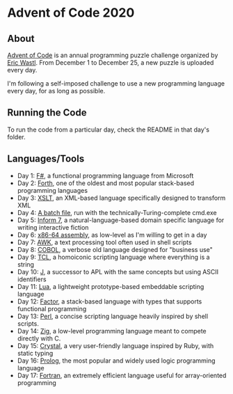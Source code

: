 # Advent of Code 2020

## About

[Advent of Code](https://adventofcode.com) is an annual programming puzzle challenge organized by [Eric Wastl](https://was.tl/). From December 1 to December 25, a new puzzle is uploaded every day.

I'm following a self-imposed challenge to use a new programming language every day, for as long as possible. 

## Running the Code

To run the code from a particular day, check the README in that day's folder.

## Languages/Tools

* Day 1: [F#](https://fsharp.org/), a functional programming language from Microsoft
* Day 2: [Forth](https://forth-standard.org/), one of the oldest and most popular stack-based programming languages
* Day 3: [XSLT](https://developer.mozilla.org/en-US/docs/Web/XSLT), an XML-based language specifically designed to transform XML
* Day 4: [A batch file](https://en.wikipedia.org/wiki/Batch_file), run with the technically-Turing-complete cmd.exe
* Day 5: [Inform 7](http://inform7.com/), a natural-language-based domain specific language for writing interactive fiction
* Day 6: [x86-64 assembly](https://en.wikipedia.org/wiki/X86-64), as low-level as I'm willing to get in a day
* Day 7: [AWK](https://en.wikipedia.org/wiki/AWK), a text processing tool often used in shell scripts
* Day 8: [COBOL](https://en.wikipedia.org/wiki/COBOL), a verbose old language designed for "business use"
* Day 9: [TCL](https://www.tcl.tk/about/language.html), a homoiconic scripting language where everything is a string
* Day 10: [J](https://www.jsoftware.com/#/), a successor to APL with the same concepts but using ASCII identifiers
* Day 11: [Lua](https://www.lua.org/), a lightweight prototype-based embeddable scripting language
* Day 12: [Factor](https://factorcode.org/), a stack-based language with types that supports functional programming
* Day 13: [Perl](https://www.perl.org/), a concise scripting language heavily inspired by shell scripts.
* Day 14: [Zig](https://ziglang.org/), a low-level programming language meant to compete directly with C.
* Day 15: [Crystal](https://crystal-lang.org/), a very user-friendly language inspired by Ruby, with static typing
* Day 16: [Prolog](https://www.swi-prolog.org/), the most popular and widely used logic programming language
* Day 17: [Fortran](https://fortran-lang.org/), an extremely efficient language useful for array-oriented programming